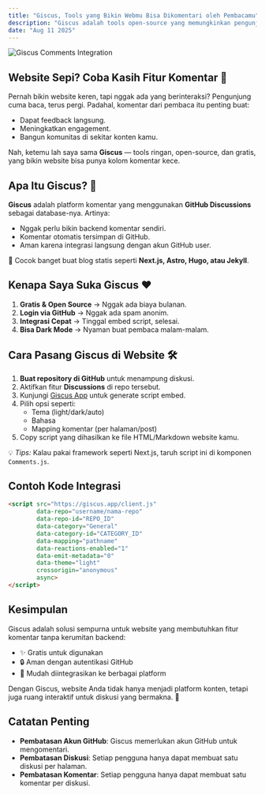 ```yaml
---
title: "Giscus, Tools yang Bikin Webmu Bisa Dikomentari oleh Pembacamu"
description: "Giscus adalah tools open-source yang memungkinkan pengunjung web memberikan komentar menggunakan GitHub Discussions. Gratis, aman, dan mudah diintegrasikan."
date: "Aug 11 2025"
---
```


![Giscus Comments Integration](https://images.unsplash.com/photo-1461468611824-46457c0e11fd?q=80&w=2940&auto=format&fit=crop)
## Website Sepi? Coba Kasih Fitur Komentar 💬

Pernah bikin website keren, tapi nggak ada yang berinteraksi?
Pengunjung cuma baca, terus pergi.
Padahal, komentar dari pembaca itu penting buat:

- Dapat feedback langsung.
- Meningkatkan engagement.
- Bangun komunitas di sekitar konten kamu.

Nah, ketemu lah saya sama **Giscus** — tools ringan, open-source, dan gratis, yang bikin website bisa punya kolom komentar kece.

## Apa Itu Giscus? 🤔

**Giscus** adalah platform komentar yang menggunakan **GitHub Discussions** sebagai database-nya.
Artinya:
- Nggak perlu bikin backend komentar sendiri.
- Komentar otomatis tersimpan di GitHub.
- Aman karena integrasi langsung dengan akun GitHub user.

📌 Cocok banget buat blog statis seperti **Next.js, Astro, Hugo, atau Jekyll**.

## Kenapa Saya Suka Giscus ❤️

1. **Gratis & Open Source** → Nggak ada biaya bulanan.
2. **Login via GitHub** → Nggak ada spam anonim.
3. **Integrasi Cepat** → Tinggal embed script, selesai.
4. **Bisa Dark Mode** → Nyaman buat pembaca malam-malam.

## Cara Pasang Giscus di Website 🛠️

1. **Buat repository di GitHub** untuk menampung diskusi.
2. Aktifkan fitur **Discussions** di repo tersebut.
3. Kunjungi [Giscus App](https://giscus.app/) untuk generate script embed.
4. Pilih opsi seperti:
   - Tema (light/dark/auto)
   - Bahasa
   - Mapping komentar (per halaman/post)
5. Copy script yang dihasilkan ke file HTML/Markdown website kamu.

💡 *Tips:* Kalau pakai framework seperti Next.js, taruh script ini di komponen `Comments.js`.

## Contoh Kode Integrasi
```html
<script src="https://giscus.app/client.js"
        data-repo="username/nama-repo"
        data-repo-id="REPO_ID"
        data-category="General"
        data-category-id="CATEGORY_ID"
        data-mapping="pathname"
        data-reactions-enabled="1"
        data-emit-metadata="0"
        data-theme="light"
        crossorigin="anonymous"
        async>
</script>
```

## Kesimpulan

Giscus adalah solusi sempurna untuk website yang membutuhkan fitur komentar tanpa kerumitan backend:

- ✨ Gratis untuk digunakan
- 🔒 Aman dengan autentikasi GitHub
- 🚀 Mudah diintegrasikan ke berbagai platform

Dengan Giscus, website Anda tidak hanya menjadi platform konten, tetapi juga ruang interaktif untuk diskusi yang bermakna. 💬

## Catatan Penting

- **Pembatasan Akun GitHub**: Giscus memerlukan akun GitHub untuk mengomentari.
- **Pembatasan Diskusi**: Setiap pengguna hanya dapat membuat satu diskusi per halaman.
- **Pembatasan Komentar**: Setiap pengguna hanya dapat membuat satu komentar per diskusi.